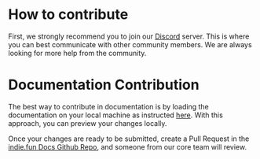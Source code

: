 
# How to contribute

First, we strongly recommend you to join our [Discord](https://discord.gg/BmzugPxAPP) server. This is where you can best communicate with other community members.
We are always looking for more help from the community.


# Documentation Contribution

The best way to contribute in documentation is by loading the documentation on your local machine as instructed [here](https://github.com/moddio/indie.fun-docs/main/README.md).
With this approach, you can preview your changes locally. 

Once your changes are ready to be submitted, create a Pull Request in the [indie.fun Docs Github Repo](https://github.com/moddio/indie.fun-docs/pulls), and someone from our core team will review.